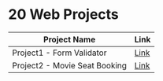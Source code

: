 # 20 Web Projects

| Project Name | Link |
|---|---|
Project1 - Form Validator | [Link](https://jihyun-j.github.io/web-project/day1/)|
Project2 - Movie Seat Booking | [Link](https://jihyun-j.github.io/web-project/day2/)
